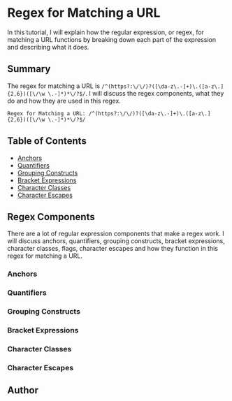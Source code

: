 # Regex for Matching a URL

In this tutorial, I will explain how the regular expression, or regex, for matching a URL functions by breaking down each part of the expression and describing what it does. 

## Summary

The regex for matching a URL is `/^(https?:\/\/)?([\da-z\.-]+)\.([a-z\.]{2,6})([\/\w \.-]*)*\/?$/`. I will discuss the regex components, what they do and how they are used in this regex.  
```
Regex for Matching a URL: /^(https?:\/\/)?([\da-z\.-]+)\.([a-z\.]{2,6})([\/\w \.-]*)*\/?$/
```

## Table of Contents

- [Anchors](#anchors)
- [Quantifiers](#quantifiers)
- [Grouping Constructs](#grouping-constructs)
- [Bracket Expressions](#bracket-expressions)
- [Character Classes](#character-classes)
- [Character Escapes](#character-escapes)

## Regex Components

There are a lot of regular expression components that make a regex work. I will discuss anchors, quantifiers, grouping constructs, bracket expressions, character classes, flags, character escapes and how they function in this regex for matching a URL. 

### Anchors

### Quantifiers

### Grouping Constructs

### Bracket Expressions

### Character Classes

### Character Escapes

## Author

